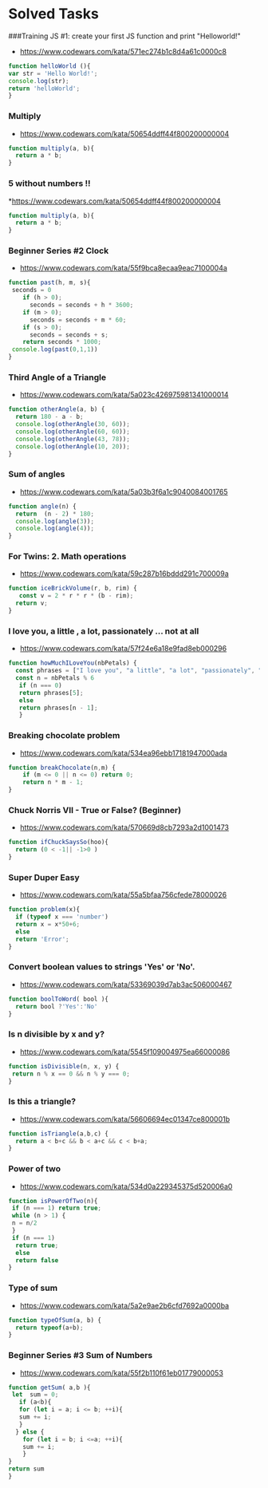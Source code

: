 # Solved Tasks 

###Training JS #1: create your first JS function and print "Helloworld!"
* https://www.codewars.com/kata/571ec274b1c8d4a61c0000c8
```javascript
function helloWorld (){
var str = 'Hello World!';
console.log(str);
return 'helloWorld';
}
```
### Multiply
* https://www.codewars.com/kata/50654ddff44f800200000004
```javascript
function multiply(a, b){
  return a * b;
}
```
### 5 without numbers !!
*https://www.codewars.com/kata/50654ddff44f800200000004
```javascript
function multiply(a, b){
  return a * b;
}
```
### Beginner Series #2 Clock
* https://www.codewars.com/kata/55f9bca8ecaa9eac7100004a
```javascript
function past(h, m, s){
 seconds = 0
    if (h > 0);
      seconds = seconds + h * 3600;
    if (m > 0);
      seconds = seconds + m * 60;
    if (s > 0);
      seconds = seconds + s;
    return seconds * 1000;
 console.log(past(0,1,1))
}
```
### Third Angle of a Triangle
* https://www.codewars.com/kata/5a023c426975981341000014
```javascript
function otherAngle(a, b) {
  return 180 - a - b;
  console.log(otherAngle(30, 60));
  console.log(otherAngle(60, 60));
  console.log(otherAngle(43, 78));
  console.log(otherAngle(10, 20));
}
```
### Sum of angles
* https://www.codewars.com/kata/5a03b3f6a1c9040084001765
```javascript
function angle(n) {
  return  (n - 2) * 180;
  console.log(angle(3));
  console.log(angle(4));
}
```
### For Twins: 2. Math operations
* https://www.codewars.com/kata/59c287b16bddd291c700009a
```javascript
function iceBrickVolume(r, b, rim) {
   const v = 2 * r * r * (b - rim);
  return v;
}
```
### I love you, a little , a lot, passionately ... not at all
* https://www.codewars.com/kata/57f24e6a18e9fad8eb000296
```javascript
function howMuchILoveYou(nbPetals) {
  const phrases = ["I love you", "a little", "a lot", "passionately", "madly", "not at all"];
  const n = nbPetals % 6
   if (n === 0) 
   return phrases[5];
   else 
   return phrases[n - 1];
   }
```
### Breaking chocolate problem
* https://www.codewars.com/kata/534ea96ebb17181947000ada
```javascript
function breakChocolate(n,m) {
    if (m <= 0 || n <= 0) return 0;
    return n * m - 1; 
}
```
### Chuck Norris VII - True or False? (Beginner)
* https://www.codewars.com/kata/570669d8cb7293a2d1001473
```javascript
function ifChuckSaysSo(hoo){
  return (0 < -1|| -1>0 )
}
```
### Super Duper Easy
* https://www.codewars.com/kata/55a5bfaa756cfede78000026
```javascript
function problem(x){
  if (typeof x === 'number')
  return x = x*50+6;
  else 
  return 'Error';
}
```
### Convert boolean values to strings 'Yes' or 'No'.
* https://www.codewars.com/kata/53369039d7ab3ac506000467
```javascript
function boolToWord( bool ){
  return bool ?'Yes':'No'
}
```
### Is n divisible by x and y?
* https://www.codewars.com/kata/5545f109004975ea66000086
```javascript
function isDivisible(n, x, y) {
 return n % x == 0 && n % y === 0;
}
```
### Is this a triangle?
* https://www.codewars.com/kata/56606694ec01347ce800001b
```javascript
function isTriangle(a,b,c) {
  return a < b+c && b < a+c && c < b+a;
}
```
### Power of two
* https://www.codewars.com/kata/534d0a229345375d520006a0
```javascript
function isPowerOfTwo(n){
 if (n === 1) return true;
 while (n > 1) {
 n = n/2
 }
 if (n === 1)
  return true; 
  else
  return false
}
```
### Type of sum
* https://www.codewars.com/kata/5a2e9ae2b6cfd7692a0000ba
```javascript
function typeOfSum(a, b) {
  return typeof(a+b);
}
```
### Beginner Series #3 Sum of Numbers
* https://www.codewars.com/kata/55f2b110f61eb01779000053
```javascript
function getSum( a,b ){
 let  sum = 0;
   if (a<b){
   for (let i = a; i <= b; ++i){
   sum += i;
   }
  } else {
    for (let i = b; i <=a; ++i){
    sum += i;
    }
}
return sum
}
```
